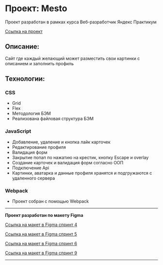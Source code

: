 # Проект: Mesto

Проект разработан в рамках курса Веб-разработчик Яндекс Практикум

[Ссылка на проект](https://alekseyusynin.github.io/mesto/)

## Описание:

Сайт где каждый желающий может разместить свои картинки с описанием и заполнить профиль

## Технологии:

### CSS

- Grid
- Flex
- Методология БЭМ
- Реализована файловая структура БЭМ

### JavaScript

- Добавление, удаление и кнопка лайк карточек
- Редактирование профиля
- Валидация форм
- Закрытие попап по нажатию на крестик, кнопку Escape и overlay
- Создание карточек и валидация форм согласно ООП
- Подключение Api
- Картинки, аватарка и данные профиля хранятся и подгружаются с удаленного сервера

### Webpack

- Проект собран с помощью Webpack

---

**Проект разработан по макету Figma**

[Ссылка на макет в Figma спринт 4](https://www.figma.com/file/2cn9N9jSkmxD84oJik7xL7/JavaScript.-Sprint-4?node-id=0%3A1)

[Ссылка на макет в Figma спринт 5](https://www.figma.com/file/bjyvbKKJN2naO0ucURl2Z0/JavaScript.-Sprint-5?node-id=0%3A1&t=GVgFLOJGrwU6Km3D-0)

[Ссылка на макет в Figma спринт 6](https://www.figma.com/file/kRVLKwYG3d1HGLvh7JFWRT/JavaScript.-Sprint-6?node-id=0%3A1)

[Ссылка на макет в Figma спринт 9](https://www.figma.com/file/PSdQFRHoxXJFs2FH8IXViF/JavaScript-9-sprint?node-id=0%3A1)

---

